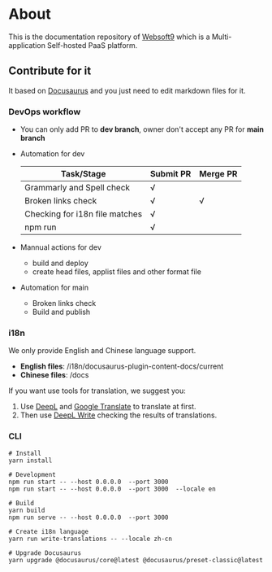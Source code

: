 # About

This is the documentation repository of [Websoft9](https://github.com/Websoft9/websoft9) which is a Multi-application Self-hosted PaaS platform.   

## Contribute for it

It based on [Docusaurus](https://docusaurus.io/) and you just need to edit markdown files for it.

### DevOps workflow

- You can only add PR to **dev branch**, owner don't accept any PR for **main branch**

- Automation for dev

  | Task/Stage                     | Submit PR | Merge PR |
  | ------------------------------ | --------- | -------- |
  | Grammarly and Spell check      | √         |          |
  | Broken links check             | √         | √        |
  | Checking for i18n file matches | √         |          |
  | npm run                        | √         |          |

- Mannual actions for dev

  - build and deploy
  - create head files, applist files and other format file

- Automation for main

  - Broken links check
  - Build and publish

### i18n

We only provide English and Chinese language support.

- **English files**: /i18n/docusaurus-plugin-content-docs/current
- **Chinese files**: /docs

If you want use tools for translation, we suggest you:

1. Use [DeepL](https://www.deepl.com/) and [Google Translate](https://translate.google.com/) to translate at first.
2. Then use [DeepL Write](https://www.deepl.com/zh/write) checking the results of translations.

### CLI

```
# Install
yarn install

# Development 
npm run start -- --host 0.0.0.0  --port 3000
npm run start -- --host 0.0.0.0  --port 3000  --locale en

# Build
yarn build
npm run serve -- --host 0.0.0.0  --port 3000

# Create i18n language
yarn run write-translations -- --locale zh-cn

# Upgrade Docusaurus 
yarn upgrade @docusaurus/core@latest @docusaurus/preset-classic@latest
```

